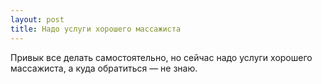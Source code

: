```yaml
---
layout: post 
title: Надо услуги хорошего массажиста 
--- 
```

Привык все делать самостоятельно, но сейчас надо услуги хорошего массажиста, а куда обратиться — не знаю.
